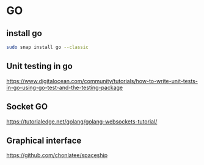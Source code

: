 # GO

## install go

```bash
sudo snap install go --classic
```

## Unit testing in go

https://www.digitalocean.com/community/tutorials/how-to-write-unit-tests-in-go-using-go-test-and-the-testing-package

## Socket GO

https://tutorialedge.net/golang/golang-websockets-tutorial/

## Graphical interface

https://github.com/chonlatee/spaceship
